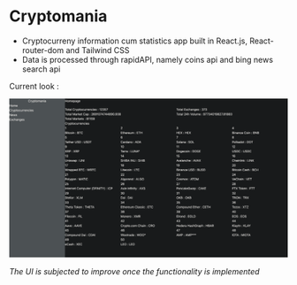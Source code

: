 # Cryptomania

* Cryptocurreny information cum statistics app built in React.js, React-router-dom and Tailwind CSS
* Data is processed through rapidAPI, namely coins api and bing news search api

Current look :

![Preview](Screenshot.png)

*The UI is subjected to improve once the functionality is implemented*